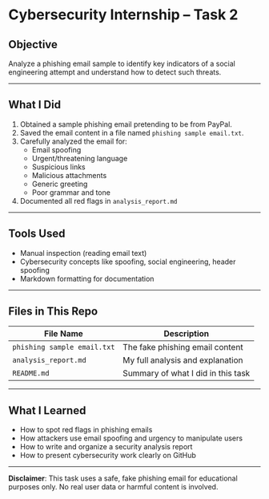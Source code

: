 # Cybersecurity Internship – Task 2

## Objective
Analyze a phishing email sample to identify key indicators of a social engineering attempt and understand how to detect such threats.

---

## What I Did

1. Obtained a sample phishing email pretending to be from PayPal.
2. Saved the email content in a file named `phishing sample email.txt`.
3. Carefully analyzed the email for:
   - Email spoofing
   - Urgent/threatening language
   - Suspicious links
   - Malicious attachments
   - Generic greeting
   - Poor grammar and tone
4. Documented all red flags in `analysis_report.md`

---

## Tools Used

- Manual inspection (reading email text)
- Cybersecurity concepts like spoofing, social engineering, header spoofing
- Markdown formatting for documentation

---

## Files in This Repo

| File Name              | Description                            |
|------------------------|----------------------------------------|
| `phishing sample email.txt`  | The fake phishing email content        |
| `analysis_report.md`   | My full analysis and explanation       |
| `README.md`            | Summary of what I did in this task     |

---

## What I Learned

- How to spot red flags in phishing emails
- How attackers use email spoofing and urgency to manipulate users
- How to write and organize a security analysis report
- How to present cybersecurity work clearly on GitHub

---

**Disclaimer**: This task uses a safe, fake phishing email for educational purposes only. No real user data or harmful content is involved.
